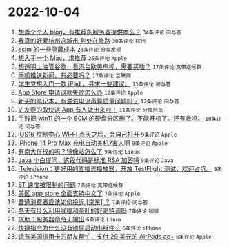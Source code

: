 # 2022-10-04

1. [想弄个个人 blog，有推荐的服务器提供商么？](https://www.v2ex.com/t/884582) `34条评论` `问与答`
1. [我真的好爱杭州这城市 到处在修路](https://www.v2ex.com/t/884596) `30条评论` `杭州`
1. [esim 的一些隐藏成本](https://www.v2ex.com/t/884574) `28条评论` `分享发现`
1. [想入手一个 Mac，求推荐](https://www.v2ex.com/t/884562) `25条评论` `Apple`
1. [想透明上油管谷歌，看港台欧美电视，需要买啥？](https://www.v2ex.com/t/884614) `17条评论` `宽带症候群`
1. [手机推送新闻，有必要吗？](https://www.v2ex.com/t/884564) `17条评论` `互联网`
1. [学生党想入门一款 iPad ，寻求一些建议。](https://www.v2ex.com/t/884606) `13条评论` `问与答`
1. [App Store 申请退款失败怎么办](https://www.v2ex.com/t/884578) `12条评论` `Apple`
1. [新买的笔记本，有滋滋电流声算质量问题吗？](https://www.v2ex.com/t/884569) `12条评论` `问与答`
1. [V 友要的取快递 App 有人做出来啦！](https://www.v2ex.com/t/884580) `11条评论` `分享创造`
1. [手贱把 win11 的一个 90M 的硬盘分区删了。不能开机了。还有救吗。](https://www.v2ex.com/t/884579) `10条评论` `问与答`
1. [iOS16 控制中心 WI-FI 点灰之后，会自己打开](https://www.v2ex.com/t/884624) `9条评论` `Apple`
1. [iPhone 14 Pro Max 充电自动关机?害人啊](https://www.v2ex.com/t/884601) `9条评论` `Apple`
1. [有南大在校的吗？镜像站怎么了](https://www.v2ex.com/t/884600) `9条评论` `Linux`
1. [Java 小白提问，这段代码是标准 RSA 加密吗](https://www.v2ex.com/t/884572) `9条评论` `Java`
1. [iTelevision：更好用的直播流播放器，开放 TestFlight 测试，欢迎占坑。](https://www.v2ex.com/t/884568) `8条评论` `iPhone`
1. [BT 速度被限制的问题](https://www.v2ex.com/t/884616) `7条评论` `宽带症候群`
1. [美区 app store 全面支持中文了](https://www.v2ex.com/t/884604) `7条评论` `Apple`
1. [普通消费者应该如何投诉 [京东] ？](https://www.v2ex.com/t/884587) `7条评论` `问与答`
1. [冬天有什么利用咖啡和茶叶的好喝特调吗](https://www.v2ex.com/t/884583) `7条评论` `咖啡`
1. [求助：服务器命令无输出](https://www.v2ex.com/t/884595) `6条评论` `Linux`
1. [快捷指令为什么没有锁屏启动小组件？](https://www.v2ex.com/t/884581) `6条评论` `iPhone`
1. [请有美国信用卡的朋友帮忙，支付 29 美元的 AirPods ac+](https://www.v2ex.com/t/884573) `6条评论` `Apple`
